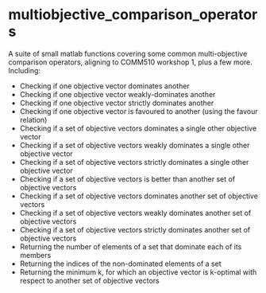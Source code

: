 # multiobjective_comparison_operators
A suite of small matlab functions covering some common multi-objective comparison operators, aligning to COMM510 workshop 1, plus a few more. Including:

* Checking if one objective vector dominates another
* Checking if one objective vector weakly-dominates another
* Checking if one objective vector strictly dominates another
* Checking if one objective vector is favoured to another (using the favour relation)
* Checking if a set of objective vectors dominates a single other objective vector 
* Checking if a set of objective vectors weakly dominates a single other objective vector 
* Checking if a set of objective vectors strictly dominates a single other objective vector 
* Checking if a set of objective vectors is better than another set of objective vectors 
* Checking if a set of objective vectors dominates another set of objective vectors 
* Checking if a set of objective vectors weakly dominates another set of objective vectors  
* Checking if a set of objective vectors strictly dominates another set of objective vectors 
* Returning the number of elements of a set that dominate each of its members
* Returning the indices of the non-dominated elements of a set
* Returning the minimum k, for which an objective vector is k-optimal with respect to another set of objective vectors
